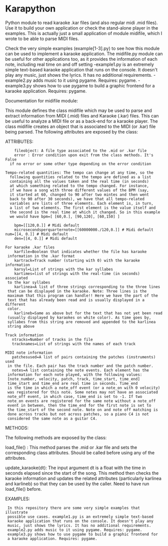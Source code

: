 # Karapython
Python module to read karaoke .kar files (and also regular midi .mid files). Use it to build your own application or check the stand-alone player in the examples. This is actually just a small application of module midifile, which I wrote to be able to parse MIDI files.

Check the very simple examples (example[1-3].py) to see how this module can be used to implement a karaoke application. The midifile.py module can be useful for other applications too, as it provides the information of each note, including real time on and off setting 
-example1.py is an extremely simple text-based karaoke application that runs on the console. It doesn't play any music, just shows the lyrics. It has no additional requirements. 
-example2.py adds music to it using pygame. Requires: pygame. 
-example3.py shows how to use pygame to build a graphic frontend for a karaoke application. Requires: pygame.

Documentation for midifile module:

This module defines the class midifile which may be used to parse and
extract information from MIDI (.mid) files and Karaoke (.kar) files. 
This can be useful to analyze a MIDI file or as a back-end for a
karaoke player. The class midifile creates an object that is associated
to the MIDI (or .kar) file being parsed. The following attributes are exposed
by the class:


ATTRIBUTES:

        fileobject: A file type associated to the .mid or .kar file
        error : Error condition upon exit from the class methods. It's False
      if no error or some other type depending on the error condition

    Tempo-related quantities: The tempo can change at any time, so the
      following quantities related to the tempo are defined as a list
      containing all the values taken and the real time (in seconds)
      at which something related to the tempo changed. For instance,
      if we have a song with three different values of the BPM (say,
      it started at 60, changed to 90 after two mintes and then went
      back to 90 after 30 seconds), we have that all tempo-related
      variables are lists of three elements. Each element is, in turn,
      a list of two elements. The first element is the value itself and
      the second is the real time at which it changed. So in this example
      we would have bpm=[ [60,0.], [90,120], [60,150] ]
     
        bpm=[[120,0.]] # Midi default
    	microsecondsperquarternote=[[60000000./120,0.]] # Midi default
	num=[[4, 0.]] # Midi default
    	den=[[4, 0.]] # Midi default
    
    For karaoke .kar files
    	karfile=Boolean that indicates whether the file has karaoke 
     information in the .kar format
     	kartrack=Track number (starting with 0) with the karaoke information
    	karsyl=List of strings with the kar syllabes 
    	kartimes=list of strings with the real-time (in seconds) associated 
     to the kar syllabes
     	karlinea=A list of three strings corresponding to the three lines
     that can be displayed in the karaoke. Note: Three lines is the 
     maximum that this program can handle!! Here we have the part of the
     text that has already been read and is usually displayed in a different
     color.    
    	karlineb=Same as above but for the text that has not yet been read
     (usually displayed by karaokes on white color). As time goes by, 
     syllabes from this string are removed and appended to the karlinea
     string above

    Track information
       ntracks=Number of tracks in the file
       tracknames=List of strings with the names of each track

    MIDI note information
       patchesused=A list of pairs containing the patches (instruments) used
     in the file. Each pair has the track number and the patch number.
       notes=A list containing the note events. Each element has the
     information for each note played, with the following values:
     [note_number, velocity, patch, track, time_start, time_end]
     time_start and time_end are real time in seconds. Time_end
     is the time in which a note_off event (or a note_on with 0 velocity)
     was registered for this note. Some notes may not have an associated
     note_off event, in which case, time_end is set to -1. If two
     note_on events are registered for the same note without a note_off
     event in between, then the time_end for the first note is set to
     the time_start of the second note. Note on and note off matching is 
     done across tracks but not across patches, so a piano C4 is not 
     considered the same note as a guitar C4.

METHODS:

   The following methods are exposed by the class:

   load_file() : This method parses the .mid or .kar file and sets
     the corresponding class attributes. Should be called before
     using any of the attributes.

   update_karaoke(dt): The input argument dt is a float with the time
     in seconds elapsed since the start of the song. This method then
     checks the karaoke information and updates the related attributes 
     (particularly karlinea and karlineb) so that they can be used
     by the caller. Need to have run load_file() before.


EXAMPLES:

     In this repository there are some very simple examples that illustrate
     possible use cases. example1.py is an extremely simple text-based
     karaoke application that runs on the console. It doesn't play any
     music, just shows the lyrics. It has no additional requirements. 
     example2.py adds music to it using pygame. Requires: pygame. 
     example3.py shows how to use pygame to build a graphic frontend for
     a karaoke application. Requires: pygame.
